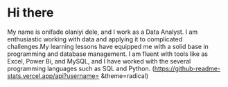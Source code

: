 # Hi there 
 My name is onifade olaniyi dele, and I work as a Data Analyst. I am enthusiastic  working with data and applying it to complicated challenges.My learning lessons have equipped me with a solid base in programming and database management. I am fluent with tools like as Excel, Power Bi, and MySQL, and I have worked with the several programming languages such as SQL and Python.
(https://github-readme-stats.vercel.app/api?username= &theme=radical)
